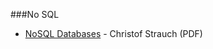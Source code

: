 ###No SQL
* [NoSQL Databases](http://www.christof-strauch.de/nosqldbs.pdf) - Christof Strauch (PDF)
